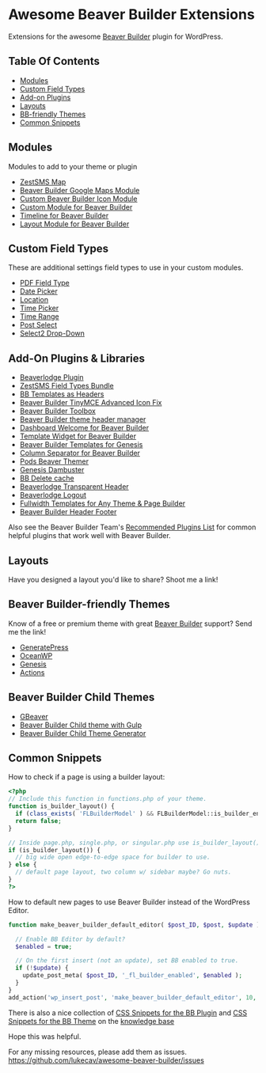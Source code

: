# Awesome Beaver Builder Extensions
Extensions for the awesome [Beaver Builder](https://www.wpbeaverbuilder.com/) plugin for WordPress.

## Table Of Contents
* [Modules](#modules)
* [Custom Field Types](#custom-field-types)
* [Add-on Plugins](#add-on-plugins)
* [Layouts](#layouts)
* [BB-friendly Themes](#beaver-builder-friendly-themes)
* [Common Snippets](#common-snippets)

## Modules
Modules to add to your theme or plugin
* [ZestSMS Map](https://github.com/ZestSMS/BB-Override-Modules)
* [Beaver Builder Google Maps Module](https://github.com/thierrypigot/beaver-builder-googlemaps)
* [Custom Beaver Builder Icon Module](https://github.com/thierrypigot/bb-custom-icon-module)
* [Custom Module for Beaver Builder](https://github.com/bacoords/cb-custom-modules)
* [Timeline for Beaver Builder](https://wordpress.org/plugins/timeline-for-beaver-builder/)
* [Layout Module for Beaver Builder](https://github.com/thierrypigot/bb-layout)

## Custom Field Types
These are additional settings field types to use in your custom modules.
* [PDF Field Type](https://github.com/ZestSMS/BB-PDF-field)
* [Date Picker](https://github.com/ZestSMS/BB-fields)
* [Location](https://github.com/ZestSMS/BB-fields)
* [Time Picker](https://github.com/ZestSMS/BB-fields)
* [Time Range](https://github.com/ZestSMS/BB-fields)
* [Post Select](https://github.com/ZestSMS/BB-fields)
* [Select2 Drop-Down](https://github.com/ZestSMS/BB-fields/tree/master/fields/select2)

## Add-On Plugins & Libraries
* [Beaverlodge Plugin](https://beaverlodgehq.com/downloads/beaverlodge-plugin/)
* [ZestSMS Field Types Bundle](https://github.com/ZestSMS/BB-fields)
* [BB Templates as Headers](https://github.com/jatacid/bb-template-as-header/)
* [Beaver Builder TinyMCE Advanced Icon Fix](https://github.com/r3df/r3df-beaver-builder-tinymce-advanced-icon-fix)
* [Beaver Builder Toolbox](https://github.com/thierrypigot/beaver-builder-toolbox)
* [Beaver Builder theme header manager](https://github.com/thierrypigot/beaver-builder-theme-header-manager)
* [Dashboard Welcome for Beaver Builder](https://wordpress.org/plugins/dashboard-welcome-for-beaver-builder/)
* [Template Widget for Beaver Builder](https://wordpress.org/plugins/template-widget-for-beaver-builder/)
* [Beaver Builder Templates for Genesis](https://github.com/crowdfavorite/bb-templates-genesis)
* [Column Separator for Beaver Builder](https://wordpress.org/plugins/column-separator-for-beaver-builder/)
* [Pods Beaver Themer](https://github.com/quasel/pods-beaver-themer)
* [Genesis Dambuster](https://wordpress.org/plugins/genesis-dambuster/)
* [BB Delete cache](https://wordpress.org/plugins/bb-delete-cache/)
* [Beaverlodge Transparent Header](https://wordpress.org/plugins/beaverlodge-transparent-header/)
* [Beaverlodge Logout](https://wordpress.org/plugins/beaverlodge-logout/)
* [Fullwidth Templates for Any Theme & Page Builder](https://wordpress.org/plugins/fullwidth-templates/)
* [Beaver Builder Header Footer](https://wordpress.org/plugins/bb-header-footer/)

Also see the Beaver Builder Team's [Recommended Plugins List](https://www.wpbeaverbuilder.com/knowledge-base/recommended-plugins/) for common helpful plugins that work well with Beaver Builder.

## Layouts
Have you designed a layout you'd like to share? Shoot me a link!

## Beaver Builder-friendly Themes
Know of a free or premium theme with great [Beaver Builder](http://www.wpbeaverbuilder.com) support? Send me the link!
* [GeneratePress](https://generatepress.com/)
* [OceanWP](https://oceanwp.org/)
* [Genesis](http://my.studiopress.com/themes/genesis/)
* [Actions](https://wordpress.org/themes/actions/)

## Beaver Builder Child Themes
* [GBeaver](http://gbeaver.com/)
* [Beaver Builder Child theme with Gulp](https://github.com/stephengreer08/bb-theme-child)
* [Beaver Builder Child Theme Generator](https://wpbeaveraddons.com/beaver-child-theme-generator/)

## Common Snippets

How to check if a page is using a builder layout:
```php
<?php
// Include this function in functions.php of your theme.
function is_builder_layout() {
  if (class_exists( 'FLBuilderModel' ) && FLBuilderModel::is_builder_enabled()) return true;
  return false;
}

// Inside page.php, single.php, or singular.php use is_builder_layout() to determine what kind of layout to display.
if (is_builder_layout()) {
  // big wide open edge-to-edge space for builder to use.
} else {
  // default page layout, two column w/ sidebar maybe? Go nuts.
}
?>
```

How to default new pages to use Beaver Builder instead of the WordPress Editor.
```php
function make_beaver_builder_default_editor( $post_ID, $post, $update ) {

  // Enable BB Editor by default?
  $enabled = true;

  // On the first insert (not an update), set BB enabled to true.
  if (!$update) {
    update_post_meta( $post_ID, '_fl_builder_enabled', $enabled );
  }
}
add_action('wp_insert_post', 'make_beaver_builder_default_editor', 10, 3 );
```

There is also a nice collection of [CSS Snippets for the BB Plugin](https://www.wpbeaverbuilder.com/kb/css-snippets-plugin/) and [CSS Snippets for the BB Theme](https://www.wpbeaverbuilder.com/kb/css-snippets-theme/) on the [knowledge base](https://www.wpbeaverbuilder.com/knowledge-base/)

Hope this was helpful.

For any missing resources, please add them as issues. https://github.com/lukecav/awesome-beaver-builder/issues
